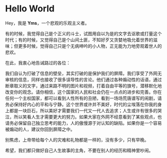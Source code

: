 # Hello World

Hey，我是 <strong>Yms</strong>，一个悲观的乐观主义者。
		    
有的时候，我觉得自己是个正义的斗士，试图用自以为是的文字去讴歌或打量这个时代；有的时候，又觉得自己是个山间土匪，不知好歹又贪婪地吸允着世界的滋味；但更多时候，觉得自己只是个无病呻吟的小人物，正无能为力地旁观着世人的悲欢。	    

在此，我衷心地告诫路过的各位：

我们自认为打破了信息的壁垒，其实打破的是保护我们的屏障。我们享受了外网无审核的信息，同样也接收了很多误导性的言论。他们通过各种煽动性的话语，通过断章取义的文字，通过来路不明的图片和视频，打着自由平等的旗号，潜移默化地改变你的观念。请你相信，这个国家的人民和社会仍在一点点的进步和完善。你在任何一个主权国家，都可以看到人性所有的丑陋，看到一场场荒唐谱写的闹剧，请务必保持好内心的平和与宁静。这个世界或许并不美好，时代的尘埃落在你我的身上都是一块巨石，所以美好才需要我们一代又一代人去追求；人生或许有很多的哭泣，所以笑看人生才需要更大的努力。如果大家在外网不经意看到了某些观点，也请务必保留自己独立思考的能力，人的傲慢源于对认知的缺陷。如果你是一个容易被煽动的人，建议你回到屏障之中。

别焦虑，上帝带给每个人的灾难和礼物都是一样的，没有多少，只有早晚。
		    
希望，我们都只做好自己人生故事的主角，不要在别人的经历和精神里吵闹。
